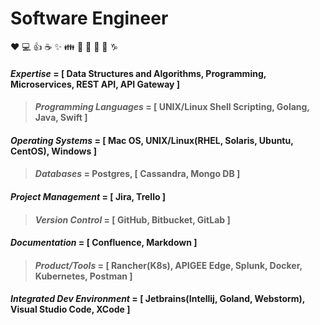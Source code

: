 # Software Engineer

:heart: :computer: :+1: :coffee: :sparkles: :family: :guitar: :microphone: :metal: :thinking: :capricorn:



#### *Expertise* = [ Data Structures and Algorithms, Programming, Microservices, REST API, API Gateway ]
>#### *Programming Languages* = [ UNIX/Linux Shell Scripting, Golang, Java, Swift ]
#### *Operating Systems* = [ Mac OS, UNIX/Linux(RHEL, Solaris, Ubuntu, CentOS), Windows ]
>#### *Databases* = Postgres, [ Cassandra, Mongo DB ]
#### *Project Management* = [ Jira, Trello ]
>#### *Version Control* = [ GitHub, Bitbucket, GitLab ]
#### *Documentation* = [ Confluence, Markdown ]
>#### *Product/Tools* = [ Rancher(K8s), APIGEE Edge, Splunk, Docker, Kubernetes, Postman ]
#### *Integrated Dev Environment* = [ Jetbrains(Intellij, Goland, Webstorm), Visual Studio Code, XCode ]


